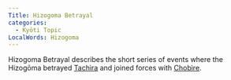 ```yaml
---
Title: Hizogoma Betrayal
categories:
  - Kyōti Topic
LocalWords: Hizogoma
---
```


Hizogoma Betrayal describes the short series of events where the Hizogōma betrayed [Tachìra]() and joined forces with [Chobìre]().
